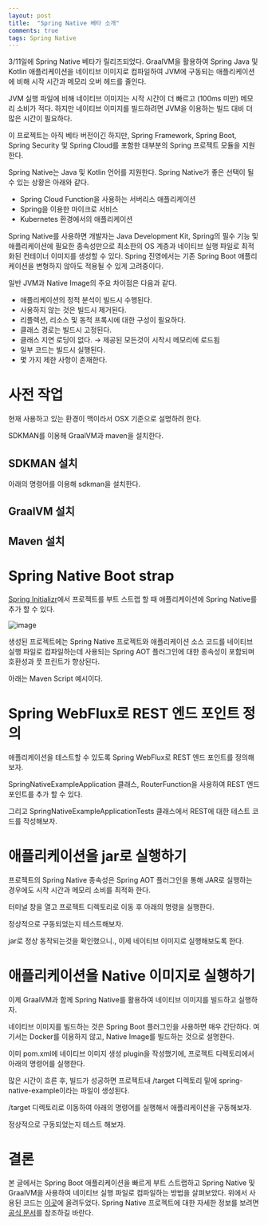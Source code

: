 ```yaml
---
layout: post
title:  "Spring Native 베타 소개"
comments: true
tags: Spring Native
---
```

3/11일에 Spring Native 베타가 릴리즈되었다. GraalVM을 활용하여 Spring Java 및 Kotlin 애플리케이션을 네이티브 이미지로 컴파일하여 JVM에 구동되는 애플리케이션에 비해 시작 시간과 메모리 오버 헤드를 줄인다.

JVM 실행 파일에 비해 네이티브 이미지는 시작 시간이 더 빠르고 (100ms 미만) 메모리 소비가 적다. 하지만 네이티브 이미지를 빌드하려면 JVM을 이용하는 빌드 대비 더 많은 시간이 필요하다.

이 프로젝트는 아직 베타 버전이긴 하지만, Spring Framework, Spring Boot, Spring Security 및 Spring Cloud를 포함한 대부분의 Spring 프로젝트 모듈을 지원한다.

Spring Native는 Java 및 Kotlin 언어를 지원한다. Spring Native가 좋은 선택이 될 수 있는 상황은 아래와 같다.
* Spring Cloud Function을 사용하는 서버리스 애플리케이션
* Spring을 이용한 마이크로 서비스
* Kubernetes 환경에서의 애플리케이션

Spring Native를 사용하면 개발자는 Java Development Kit, Spring의 필수 기능 및 애플리케이션에 필요한 종속성만으로 최소한의 OS 계층과 네이티브 실행 파일로 최적화된 컨테이너 이미지를 생성할 수 있다. Spring 진영에서는 기존 Spring Boot 애플리케이션을 변형하지 않아도 적용될 수 있게 고려중이다.

일반 JVM과 Native Image의 주요 차이점은 다음과 같다.
* 애플리케이션의 정적 분석이 빌드시 수행된다.
* 사용하지 않는 것은 빌드시 제거된다.
* 리플렉션, 리소스 및 동적 프록시에 대한 구성이 필요하다.
* 클래스 경로는 빌드시 고정된다.
* 클래스 지연 로딩이 없다. → 제공된 모든것이 시작시 메모리에 로드됨
* 일부 코드는 빌드시 실행된다.
* 몇 가지 제한 사항이 존재한다.

# 사전 작업
현재 사용하고 있는 환경이 맥이라서 OSX 기준으로 설명하려 한다.

SDKMAN를 이용해 GraalVM과 maven을 설치한다.

## SDKMAN 설치
아래의 명령어를 이용해 sdkman을 설치한다.
<script src="https://gist.github.com/giljae/2a0d099da237447909f4e755777c80f8.js"></script>

## GraalVM 설치
<script src="https://gist.github.com/giljae/67482419336e269d5bddd6291202c219.js"></script>

## Maven 설치
<script src="https://gist.github.com/giljae/8c53cb3755337c0805439dc2b589a4ff.js"></script>

# Spring Native Boot strap
[Spring Initializr](https://start.spring.io/)에서 프로젝트를 부트 스트랩 할 때 애플리케이션에 Spring Native를 추가 할 수 있다.

![image](https://user-images.githubusercontent.com/111643/116084334-a701ec80-a6d8-11eb-9a9d-c6449018a3a7.png)

생성된 프로젝트에는 Spring Native 프로젝트와 애플리케이션 소스 코드를 네이티브 실행 파일로 컴파일하는데 사용되는 Spring AOT 플러그인에 대한 종속성이 포함되며 호환성과 풋 프린트가 향상된다.

아래는 Maven Script 예시이다.

<script src="https://gist.github.com/giljae/2d9e7d7683c22ad7b719bface50db59a.js"></script>

# Spring WebFlux로 REST 엔드 포인트 정의
애플리케이션을 테스트할 수 있도록 Spring WebFlux로 REST 엔드 포인트를 정의해보자.

SpringNativeExampleApplication 클래스, RouterFunction을 사용하여 REST 엔드 포인트를 추가 할 수 있다.

<script src="https://gist.github.com/giljae/bb9152ef0908cc0e2671f4476bec8f72.js"></script>

그리고 SpringNativeExampleApplicationTests 클래스에서 REST에 대한 테스트 코드를 작성해보자.

<script src="https://gist.github.com/giljae/06ae8738325f8810472e2b94cad7e72a.js"></script>

# 애플리케이션을 jar로 실행하기
프로젝트의 Spring Native 종속성은 Spring AOT 플러그인을 통해 JAR로 실행하는 경우에도 시작 시간과 메모리 소비를 최적화 한다.

터미널 창을 열고 프로젝트 디렉토리로 이동 후 아래의 명령을 실행한다.
<script src="https://gist.github.com/giljae/f6b18ccc92f6f7d75b66097b6cc7012b.js"></script>

정상적으로 구동되었는지 테스트해보자.
<script src="https://gist.github.com/giljae/c28f31ad783023a3d81780ee41085367.js"></script>

jar로 정상 동작되는것을 확인했으니., 이제 네이티브 이미지로 실행해보도록 한다.

# 애플리케이션을 Native 이미지로 실행하기
이제 GraalVM과 함께 Spring Native를 활용하여 네이티브 이미지를 빌드하고 실행하자.

네이티브 이미지를 빌드하는 것은 Spring Boot 플러그인을 사용하면 매우 간단하다. 여기서는 Docker를 이용하지 않고, Native Image를 빌드하는 것으로 설명한다.

이미 pom.xml에 네이티브 이미지 생성 plugin을 작성했기에, 프로젝트 디렉토리에서 아래의 명령어를 실행한다.
<script src="https://gist.github.com/giljae/3899b330f88be902379c473708e0ec82.js"></script>

많은 시간이 흐른 후, 빌드가 성공하면 프로젝트내 /target 디렉토리 밑에 spring-native-example이라는 파일이 생성된다.

/target 디렉토리로 이동하여 아래의 명령어를 실행해서 애플리케이션을 구동해보자.

<script src="https://gist.github.com/giljae/7dd6383291be4ae848ce852350372412.js"></script>

정상적으로 구동되었는지 테스트 해보자.
<script src="https://gist.github.com/giljae/e010183709326c563a0df32675fa0f6c.js"></script>

# 결론
본 글에서는 Spring Boot 애플리케이션을 빠르게 부트 스트랩하고 Spring Native 및 GraalVM을 사용하여 네이티브 실행 파일로 컴파일하는 방법을 살펴보았다.
위에서 사용된 코드는 [이곳](https://github.com/giljae/sandbox/tree/master/spring-native-example)에 올려두었다.
Spring Native 프로젝트에 대한 자세한 정보를 보려면 [공식 문서](https://docs.spring.io/spring-native/docs/current/reference/htmlsingle/)를 참조하길 바란다.

